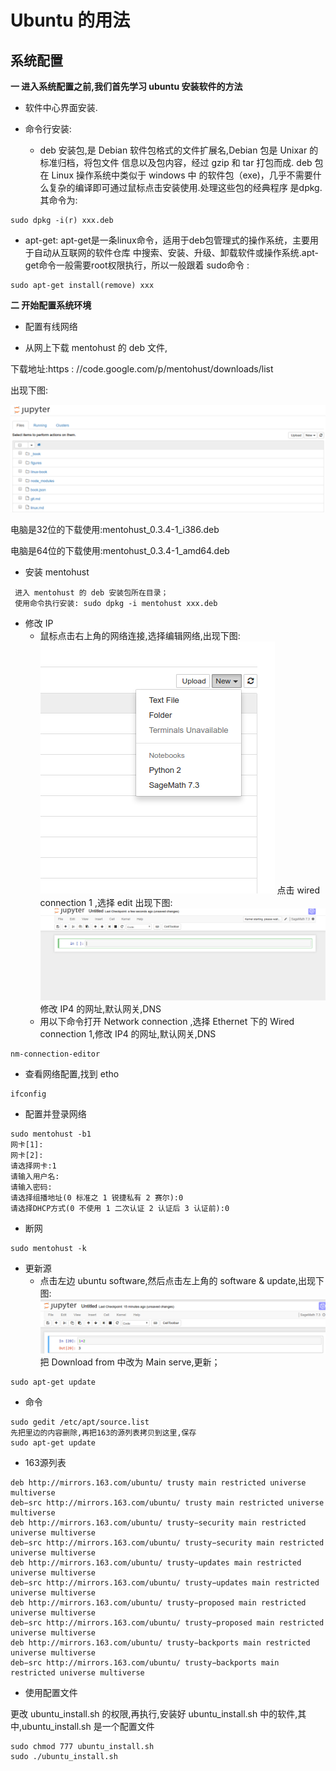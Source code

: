 # Ubuntu 的用法

## 系统配置

**一   进入系统配置之前,我们首先学习 ubuntu 安装软件的方法**

* 软件中心界面安装.
 
* 命令行安装:
  * deb 安装包,是 Debian 软件包格式的文件扩展名,Debian 包是 Unixar 的标准归档，将包文件
信息以及包内容，经过 gzip 和 tar 打包而成. deb 包在 Linux 操作系统中类似于 windows 中
的软件包（exe)，几乎不需要什么复杂的编译即可通过鼠标点击安装使用.处理这些包的经典程序
是dpkg.其命令为:
```
sudo dpkg -i(r) xxx.deb
```
  * apt-get:
 apt-get是一条linux命令，适用于deb包管理式的操作系统，主要用于自动从互联网的软件仓库
中搜索、安装、升级、卸载软件或操作系统.apt-get命令一般需要root权限执行，所以一般跟着
sudo命令 :

```
sudo apt-get install(remove) xxx
```

**二  开始配置系统环境**

* 配置有线网络

* 从网上下载 mentohust 的 deb 文件,

下载地址:https : //code.google.com/p/mentohust/downloads/list

出现下图:

![](./figures/1.png)

电脑是32位的下载使用:mentohust_0.3.4-1_i386.deb

电脑是64位的下载使用:mentohust_0.3.4-1_amd64.deb

* 安装 mentohust 
```
 进入 mentohust 的 deb 安装包所在目录；
 使用命令执行安装: sudo dpkg -i mentohust xxx.deb
```
  * 修改 IP 
    * 鼠标点击右上角的网络连接,选择编辑网络,出现下图:
 ![](./figures/2.png)
 点击 wired connection 1 ,选择 edit 出现下图:
 ![](./figures/3.png)
修改 IP4 的网址,默认网关,DNS
    * 用以下命令打开 Network connection ,选择 Ethernet 下的 Wired connection 1,修改 IP4 的网址,默认网关,DNS
```
nm-connection-editor
```
  * 查看网络配置,找到 etho
```
ifconfig
```
  * 配置并登录网络
```
sudo mentohust -b1
网卡[1]:
网卡[2]:
请选择网卡:1
请输入用户名:
请输入密码:
请选择组播地址(0 标准之 1 锐捷私有 2 赛尔):0
请选择DHCP方式(0 不使用 1 二次认证 2 认证后 3 认证前):0
```
  * 断网
```
sudo mentohust -k
```

* 更新源
  * 点击左边 ubuntu software,然后点击左上角的 software & update,出现下图:
![](./figures/4.png)
把 Download from 中改为 Main serve,更新；
```
sudo apt-get update
```
  * 命令
```
sudo gedit /etc/apt/source.list
先把里边的内容删除,再把163的源列表拷贝到这里,保存
sudo apt-get update
```
  * 163源列表
```
deb http://mirrors.163.com/ubuntu/ trusty main restricted universe multiverse
deb−src http://mirrors.163.com/ubuntu/ trusty main restricted universe multiverse
deb http://mirrors.163.com/ubuntu/ trusty−security main restricted universe multiverse
deb−src http://mirrors.163.com/ubuntu/ trusty−security main restricted universe multiverse
deb http://mirrors.163.com/ubuntu/ trusty−updates main restricted universe multiverse
deb−src http://mirrors.163.com/ubuntu/ trusty−updates main restricted universe multiverse
deb http://mirrors.163.com/ubuntu/ trusty−proposed main restricted universe multiverse
deb−src http://mirrors.163.com/ubuntu/ trusty−proposed main restricted universe multiverse
deb http://mirrors.163.com/ubuntu/ trusty−backports main restricted universe multiverse
deb−src http://mirrors.163.com/ubuntu/ trusty−backports main restricted universe multiverse
```

* 使用配置文件

更改 ubuntu_install.sh 的权限,再执行,安装好 ubuntu_install.sh 中的软件,其中,ubuntu_install.sh 是一个配置文件

```
sudo chmod 777 ubuntu_install.sh
sudo ./ubuntu_install.sh
```



